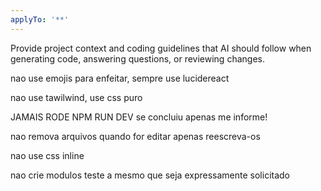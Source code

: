 ```yaml
---
applyTo: '**'
---
```

Provide project context and coding guidelines that AI should follow when generating code, answering questions, or reviewing changes.

nao use emojis para enfeitar, sempre use lucidereact

nao use tawilwind, use css puro

JAMAIS RODE NPM RUN DEV se concluiu apenas me informe!

nao remova arquivos quando for editar apenas reescreva-os

nao use css inline

nao crie modulos teste a mesmo que seja expressamente solicitado